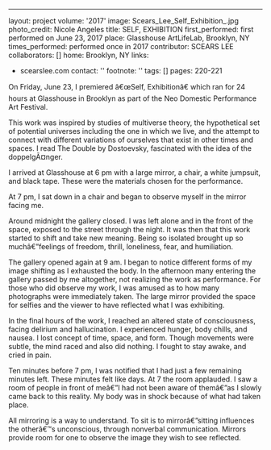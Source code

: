 ---
layout: project
volume: '2017'
image: Scears_Lee_Self_Exhibition_.jpg
photo_credit: Nicole Angeles
title: SELF, EXHIBITION
first_performed: first performed on June 23, 2017
place: Glasshouse ArtLifeLab, Brooklyn, NY
times_performed: performed once in 2017
contributor: SCEARS LEE
collaborators: []
home: Brooklyn, NY
links:
- scearslee.com
contact: ''
footnote: ''
tags: []
pages: 220-221



On Friday, June 23, I premiered â€œSelf, Exhibitionâ€ which ran for 24 hours at Glasshouse in Brooklyn as part of the Neo Domestic Performance Art Festival.

This work was inspired by studies of multiverse theory, the hypothetical set of potential universes including the one in which we live, and the attempt to connect with different variations of ourselves that exist in other times and spaces. I read The Double by Dostoevsky, fascinated with the idea of the doppelgÃ¤nger.

I arrived at Glasshouse at 6 pm with a large mirror, a chair, a white jumpsuit, and black tape. These were the materials chosen for the performance.

At 7 pm, I sat down in a chair and began to observe myself in the mirror facing me.

Around midnight the gallery closed. I was left alone and in the front of the space, exposed to the street through the night. It was then that this work started to shift and take new meaning. Being so isolated brought up so muchâ€”feelings of freedom, thrill, loneliness, fear, and humiliation.

The gallery opened again at 9 am. I began to notice different forms of my image shifting as I exhausted the body. In the afternoon many entering the gallery passed by me altogether, not realizing the work as performance. For those who did observe my work, I was amused as to how many photographs were immediately taken. The large mirror provided the space for selfies and the viewer to have reflected what I was exhibiting.

In the final hours of the work, I reached an altered state of consciousness, facing delirium and hallucination. I experienced hunger, body chills, and nausea. I lost concept of time, space, and form. Though movements were subtle, the mind raced and also did nothing. I fought to stay awake, and cried in pain.

Ten minutes before 7 pm, I was notified that I had just a few remaining minutes left. These minutes felt like days. At 7 the room applauded. I saw a room of people in front of meâ€”I had not been aware of themâ€”as I slowly came back to this reality. My body was in shock because of what had taken place.

All mirroring is a way to understand. To sit is to mirrorâ€”sitting influences the otherâ€™s unconscious, through nonverbal communication. Mirrors provide room for one to observe the image they wish to see reflected.
